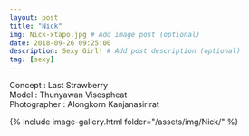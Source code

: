 ```yaml
---
layout: post
title: "Nick"
img: Nick-xtapo.jpg # Add image post (optional)
date: 2018-09-26 09:25:00
description: Sexy Girl! # Add post description (optional)
tag: [sexy]
---
```

Concept : Last Strawberry  
Model : Thunyawan Visespheat  
Photographer : Alongkorn Kanjanasirirat  

{% include image-gallery.html folder="/assets/img/Nick/" %}
